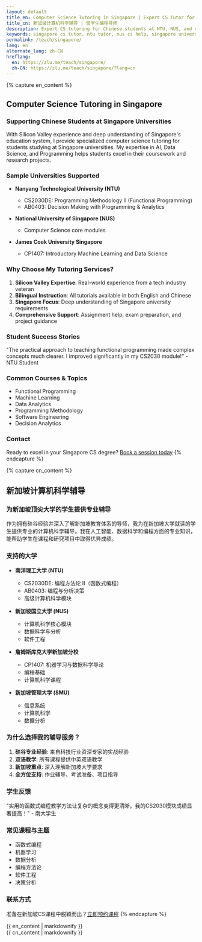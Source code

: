 ```yaml
---
layout: default
title_en: Computer Science Tutoring in Singapore | Expert CS Tutor for Chinese Students
title_cn: 新加坡计算机科学辅导 | 留学生编程导师
description: Expert CS tutoring for Chinese students at NTU, NUS, and other Singapore universities. Specialized in AI, Data Science & Programming. 新加坡计算机辅导专家，提供一对一编程辅导。
keywords: singapore cs tutor, ntu tutor, nus cs help, singapore university tutor, 新加坡计算机辅导, 新加坡大学编程辅导, 新加坡补习, ntu辅导
permalink: /teach/singapore/
lang: en
alternate_lang: zh-CN
hreflang:
  en: https://zlu.me/teach/singapore/
  zh-CN: https://zlu.me/teach/singapore/?lang=cn
---
```


{% capture en_content %}
## Computer Science Tutoring in Singapore

### Supporting Chinese Students at Singapore Universities

With Silicon Valley experience and deep understanding of Singapore's education system, I provide specialized computer science tutoring for students studying at Singapore universities. My expertise in AI, Data Science, and Programming helps students excel in their coursework and research projects.

### Sample Universities Supported

- **Nanyang Technological University (NTU)**
  - CS2030DE: Programming Methodology II (Functional Programming)
  - AB0403: Decision Making with Programming & Analytics

- **National University of Singapore (NUS)**
  - Computer Science core modules

- **James Cook University Singapore**
  - CP1407: Introductory Machine Learning and Data Science


### Why Choose My Tutoring Services?

1. **Silicon Valley Expertise**: Real-world experience from a tech industry veteran
2. **Bilingual Instruction**: All tutorials available in both English and Chinese
3. **Singapore Focus**: Deep understanding of Singapore university requirements
4. **Comprehensive Support**: Assignment help, exam preparation, and project guidance

### Student Success Stories

"The practical approach to teaching functional programming made complex concepts much clearer. I improved significantly in my CS2030 module!" - NTU Student

### Common Courses & Topics

- Functional Programming
- Machine Learning
- Data Analytics
- Programming Methodology
- Software Engineering
- Decision Analytics

### Contact

Ready to excel in your Singapore CS degree? [Book a session today](mailto:tutoring@zlu.me)
{% endcapture %}

{% capture cn_content %}
## 新加坡计算机科学辅导

### 为新加坡顶尖大学的学生提供专业辅导

作为拥有硅谷经验并深入了解新加坡教育体系的导师，我为在新加坡大学就读的学生提供专业的计算机科学辅导。我在人工智能、数据科学和编程方面的专业知识，能帮助学生在课程和研究项目中取得优异成绩。

### 支持的大学

- **南洋理工大学 (NTU)**
  - CS2030DE: 编程方法论 II（函数式编程）
  - AB0403: 编程与分析决策
  - 高级计算机科学模块

- **新加坡国立大学 (NUS)**
  - 计算机科学核心模块
  - 数据科学与分析
  - 软件工程

- **詹姆斯库克大学新加坡分校**
  - CP1407: 机器学习与数据科学导论
  - 编程基础
  - 计算机科学课程

- **新加坡管理大学 (SMU)**
  - 信息系统
  - 计算机科学
  - 数据分析

### 为什么选择我的辅导服务？

1. **硅谷专业经验**: 来自科技行业资深专家的实战经验
2. **双语教学**: 所有课程提供中英双语教学
3. **新加坡重点**: 深入理解新加坡大学要求
4. **全方位支持**: 作业辅导、考试准备、项目指导

### 学生反馈

"实用的函数式编程教学方法让复杂的概念变得更清晰。我的CS2030模块成绩显著提高！" - 南大学生

### 常见课程与主题

- 函数式编程
- 机器学习
- 数据分析
- 编程方法论
- 软件工程
- 决策分析

### 联系方式

准备在新加坡CS课程中脱颖而出？[立即预约课程](mailto:tutoring@zlu.me)
{% endcapture %}

<div class="lang-en" id="en-content">{{ en_content | markdownify }}</div>
<div class="lang-cn" id="cn-content">{{ cn_content | markdownify }}</div>
